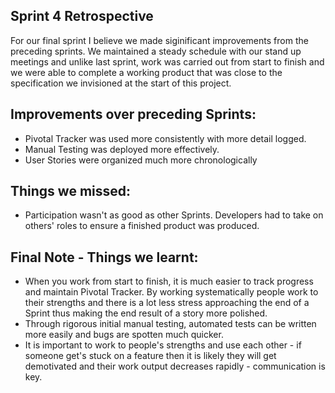 Sprint 4 Retrospective
---------------------

For our final sprint I believe we made siginificant improvements from the preceding sprints. We maintained a steady schedule with our stand up meetings and unlike last sprint, work was carried out from start to finish and we were able to complete a working product that was close to the specification we invisioned at the start of this project. 

Improvements over preceding Sprints:
---------------------------------------
+ Pivotal Tracker was used more consistently with more detail logged.
+ Manual Testing was deployed more effectively.
+ User Stories were organized much more chronologically 

Things we missed:
-----------------
+ Participation wasn't as good as other Sprints. Developers had to take on others' roles to ensure a finished product was produced.


Final Note - Things we learnt:
------------------------------------------
+ When you work from start to finish, it is much easier to track progress and maintain Pivotal Tracker. By working systematically people work to their strengths and there is a lot less stress approaching the end of a Sprint thus making the end result of a story more polished.
+ Through rigorous initial manual testing, automated tests can be written more easily and bugs are spotten much quicker.
+ It is important to work to people's strengths and use each other - if someone get's stuck on a feature then it is likely they will get demotivated and their work output decreases rapidly - communication is key.
 


